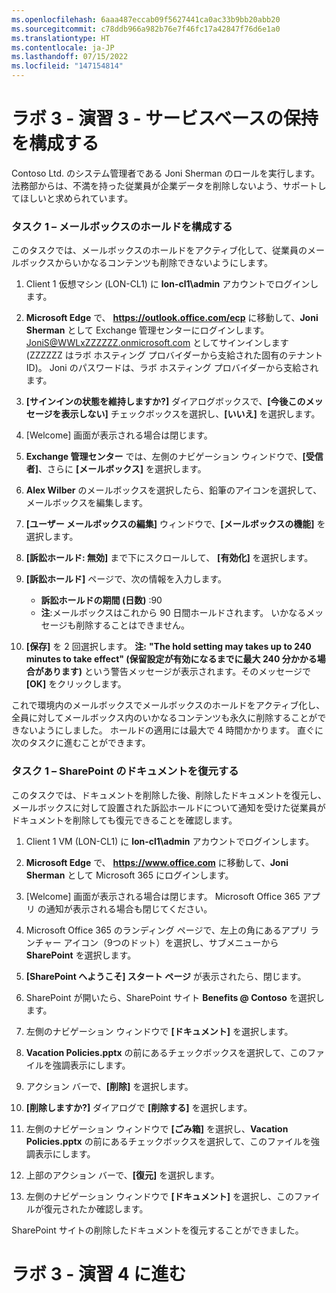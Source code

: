 ```yaml
---
ms.openlocfilehash: 6aaa487eccab09f5627441ca0ac33b9bb20abb20
ms.sourcegitcommit: c78ddb966a982b76e7f46fc17a42847f76d6e1a0
ms.translationtype: HT
ms.contentlocale: ja-JP
ms.lasthandoff: 07/15/2022
ms.locfileid: "147154814"
---
```

# <a name="lab-3---exercise-3---configure-service-based-retention"></a>ラボ 3 - 演習 3 - サービスベースの保持を構成する

Contoso Ltd. のシステム管理者である Joni Sherman のロールを実行します。法務部からは、不満を持った従業員が企業データを削除しないよう、サポートしてほしいと求められています。

### <a name="task-1--configure-mailbox-holds"></a>タスク 1 – メールボックスのホールドを構成する

このタスクでは、メールボックスのホールドをアクティブ化して、従業員のメールボックスからいかなるコンテンツも削除できないようにします。

1. Client 1 仮想マシン (LON-CL1) に **lon-cl1\admin** アカウントでログインします。

1. **Microsoft Edge** で、 **https://outlook.office.com/ecp** に移動して、**Joni Sherman** として Exchange 管理センターにログインします。 JoniS@WWLxZZZZZZ.onmicrosoft.com としてサインインします (ZZZZZZ はラボ ホスティング プロバイダーから支給された固有のテナント ID)。  Joni のパスワードは、ラボ ホスティング プロバイダーから支給されます。

1. **[サインインの状態を維持しますか?]** ダイアログボックスで、**[今後このメッセージを表示しない]** チェックボックスを選択し、**[いいえ]** を選択します。

1. [Welcome] 画面が表示される場合は閉じます。

1. **Exchange 管理センター** では、左側のナビゲーション ウィンドウで、**[受信者]**、さらに **[メールボックス]** を選択します。

1. **Alex Wilber** のメールボックスを選択したら、鉛筆のアイコンを選択して、メールボックスを編集します。

1. **[ユーザー メールボックスの編集]** ウィンドウで、**[メールボックスの機能]** を選択します。

1. **[訴訟ホールド: 無効]** まで下にスクロールして、 **[有効化]** を選択します。

1. **[訴訟ホールド]** ページで、次の情報を入力します。

    - **訴訟ホールドの期間 (日数)** :90
    - **注**:メールボックスはこれから 90 日間ホールドされます。 いかなるメッセージも削除することはできません。

1. **[保存]** を 2 回選択します。 **注:**  **"The hold setting may takes up to 240 minutes to take effect" (保留設定が有効になるまでに最大 240 分かかる場合があります)** という警告メッセージが表示されます。そのメッセージで **[OK]** をクリックします。

これで環境内のメールボックスでメールボックスのホールドをアクティブ化し、全員に対してメールボックス内のいかなるコンテンツも永久に削除することができないようにしました。 ホールドの適用には最大で 4 時間かかります。  直ぐに次のタスクに進むことができます。

### <a name="task-2--recover-sharepoint-documents"></a>タスク 1 – SharePoint のドキュメントを復元する

このタスクでは、ドキュメントを削除した後、削除したドキュメントを復元し、メールボックスに対して設置された訴訟ホールドについて通知を受けた従業員がドキュメントを削除しても復元できることを確認します。

1. Client 1 VM (LON-CL1) に **lon-cl1\admin** アカウントでログインします。

1. **Microsoft Edge** で、 **https://www.office.com** に移動して、**Joni Sherman** として Microsoft 365 にログインします。

1. [Welcome] 画面が表示される場合は閉じます。 Microsoft Office 365 アプリ の通知が表示される場合も閉じてください。

1. Microsoft Office 365 のランディング ページで、左上の角にあるアプリ ランチャー アイコン（9つのドット）を選択し、サブメニューから **SharePoint** を選択します。

1. **[SharePoint へようこそ] スタート ページ** が表示されたら、閉じます。

1. SharePoint が開いたら、SharePoint サイト **Benefits @ Contoso** を選択します。

1. 左側のナビゲーション ウィンドウで **[ドキュメント]** を選択します。

1. **Vacation Policies.pptx** の前にあるチェックボックスを選択して、このファイルを強調表示にします。

1. アクション バーで、**[削除]** を選択します。

1. **[削除しますか?]** ダイアログで **[削除する]** を選択します。

1. 左側のナビゲーション ウィンドウで **[ごみ箱]** を選択し、**Vacation Policies.pptx** の前にあるチェックボックスを選択して、このファイルを強調表示にします。

1. 上部のアクション バーで、**[復元]** を選択します。

1. 左側のナビゲーション ウィンドウで **[ドキュメント]** を選択し、このファイルが復元されたか確認します。

SharePoint サイトの削除したドキュメントを復元することができました。

# <a name="proceed-to-lab-3---exercise-4"></a>ラボ 3 - 演習 4 に進む
